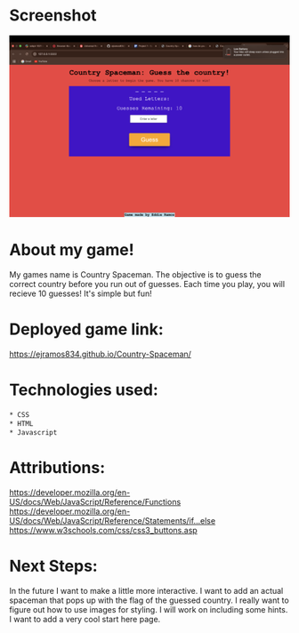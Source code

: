 # Screenshot
![CountrySpaceman](image.png)

# About my game!
My games name is Country Spaceman. The objective is to guess the correct country before you run out of guesses. Each time you play, you will recieve 10 guesses! It's simple but fun!


# Deployed game link:
https://ejramos834.github.io/Country-Spaceman/

# Technologies used: 
    * CSS 
    * HTML 
    * Javascript

# Attributions:
https://developer.mozilla.org/en-US/docs/Web/JavaScript/Reference/Functions
https://developer.mozilla.org/en-US/docs/Web/JavaScript/Reference/Statements/if...else
https://www.w3schools.com/css/css3_buttons.asp

# Next Steps: 
In the future I want to make a little more interactive. I want to add an actual spaceman that pops up with the flag of the guessed country. I really want to figure out how to use images for styling. I will work on including some hints. I want to add a very cool start here page.
